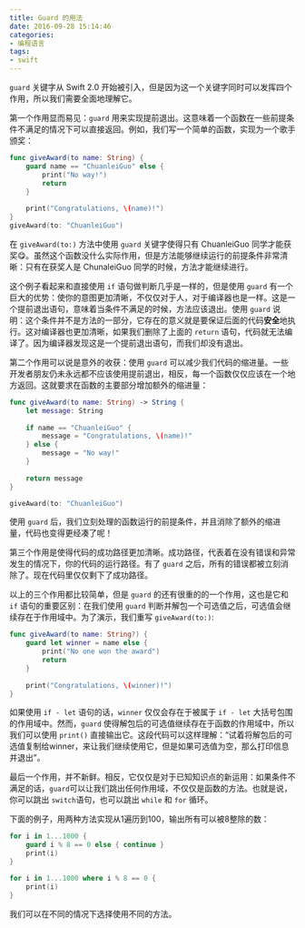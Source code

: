 ```yaml
---
title: Guard 的用法
date: 2016-09-28 15:14:46
categories: 
- 编程语言
tags:
- swift
---
```


`guard` 关键字从 Swift 2.0 开始被引入，但是因为这一个关键字同时可以发挥四个作用，所以我们需要全面地理解它。

第一个作用显而易见：`guard` 用来实现提前退出。这意味着一个函数在一些前提条件不满足的情况下可以直接返回。例如，我们写一个简单的函数，实现为一个歌手颁奖：

``` swift
func giveAward(to name: String) {
    guard name == "ChuanleiGuo" else {
        print("No way!")
        return
    }
    
    print("Congratulations, \(name)!")
}
giveAward(to: "ChuanleiGuo")
```

在 `giveAward(to:)` 方法中使用 `guard` 关键字使得只有 ChuanleiGuo 同学才能获奖😋。虽然这个函数没什么实际作用，但是方法能够继续运行的前提条件非常清晰：只有在获奖人是 ChunaleiGuo 同学的时候，方法才能继续进行。

这个例子看起来和直接使用 `if` 语句做判断几乎是一样的，但是使用 `guard` 有一个巨大的优势：使你的意图更加清晰，不仅仅对于人，对于编译器也是一样。这是一个提前退出语句，意味着当条件不满足的时候，方法应该退出。使用 `guard` 说明：这个条件并不是方法的一部分，它存在的意义就是要保证后面的代码**安全**地执行。这对编译器也更加清晰，如果我们删除了上面的 `return` 语句，代码就无法编译了。因为编译器发现这是一个提前退出语句，而我们却没有退出。

第二个作用可以说是意外的收获：使用 `guard` 可以减少我们代码的缩进量。一些开发者朋友仍未永远都不应该使用提前退出，相反，每一个函数仅仅应该在一个地方返回。这就要求在函数的主要部分增加额外的缩进量：

``` swift
func giveAward(to name: String) -> String {
    let message: String
    
    if name == "ChuanleiGuo" {
        message = "Congratulations, \(name)!"
    } else {
        message = "No way!"
    }
    
    return message
}

giveAward(to: "ChuanleiGuo")
```

使用 `guard` 后，我们立刻处理的函数运行的前提条件，并且消除了额外的缩进量，代码也变得更经凑了呢！

第三个作用是使得代码的成功路径更加清晰。成功路径，代表着在没有错误和异常发生的情况下，你的代码的运行路径。有了 `guard` 之后，所有的错误都被立刻消除了。现在代码里仅仅剩下了成功路径。

以上的三个作用都比较简单，但是 `guard` 的还有很重的的一个作用，这也是它和 `if` 语句的重要区别：在我们使用 `guard` 判断并解包一个可选值之后，可选值会继续存在于作用域中。为了演示，我们重写 `giveAward(to:)`:

``` swift
func giveAward(to name: String?) {
    guard let winner = name else {
        print("No one won the award")
        return
    }
    
    print("Congratulations, \(winner)!")
}
```

如果使用 `if - let` 语句的话，`winner` 仅仅会存在于被属于 `if - let` 大括号包围的作用域中。然而，`guard` 使得解包后的可选值继续存在于函数的作用域中，所以我们可以使用 `print()` 直接输出它。这段代码可以这样理解：“试着将解包后的可选值复制给winner，来让我们继续使用它，但是如果可选值为空，那么打印信息并退出”。

最后一个作用，并不新鲜。相反，它仅仅是对于已知知识点的新运用：如果条件不满足的话，`guard`可以让我们跳出任何作用域，不仅仅是函数的方法。也就是说，你可以跳出 `switch`语句，也可以跳出 `while` 和 `for` 循环。

下面的例子，用两种方法实现从1遍历到100，输出所有可以被8整除的数：

``` swift
for i in 1...1000 {
    guard i % 8 == 0 else { continue }
    print(i)
}

for i in 1...1000 where i % 8 == 0 {
    print(i)
}
```

我们可以在不同的情况下选择使用不同的方法。



